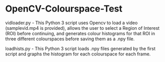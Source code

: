 # OpenCV-Colourspace-Test

vidloader.py - This Python 3 script uses Opencv to load a video (samplevid.mp4 is provided), allows the user to select a Region of Interest (ROI) before continuing, and generates colour histograms for that ROI in three different colourspaces before saving them as a .npy file.

loadhists.py - This Python 3 script loads .npy files generated by the first script and graphs the histogram for each colourspace for each frame. 
